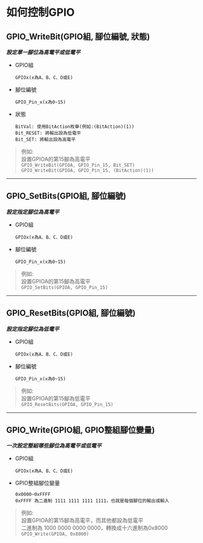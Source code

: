 # 如何控制GPIO

## GPIO_WriteBit(GPIO組, 腳位編號, 狀態)

***設定單一腳位為高電平或低電平***

* GPIO組
  
      GPIOx(x為A、B、C、D或E)
  
* 腳位編號

      GPIO_Pin_x(x為0~15)

* 狀態

      BitVal: 使用BitAction枚舉(例如:(BitAction)(1))
      Bit_RESET: 將輸出設為低電平
      Bit_SET: 將輸出設為高電平

> 例如:<br>
> 設置GPIOA的第15腳為高電平<br>
> `GPIO_WriteBit(GPIOA, GPIO_Pin_15, Bit_SET)`<br>
> `GPIO_WriteBit(GPIOA, GPIO_Pin_15, (BitAction)(1))`

-------------

## GPIO_SetBits(GPIO組, 腳位編號)

***設定指定腳位為高電平***

* GPIO組
  
      GPIOx(x為A、B、C、D或E)
  
* 腳位編號

      GPIO_Pin_x(x為0~15)

> 例如:<br>
> 設置GPIOA的第15腳為高電平<br>
> `GPIO_SetBits(GPIOA, GPIO_Pin_15)`

------------

## GPIO_ResetBits(GPIO組, 腳位編號)

***設定指定腳位為低電平***

* GPIO組
  
      GPIOx(x為A、B、C、D或E)
  
* 腳位編號

      GPIO_Pin_x(x為0~15)

> 例如:<br>
> 設置GPIOA的第15腳為低電平<br>
> `GPIO_ResetBits(GPIOA, GPIO_Pin_15)`

-----------

## GPIO_Write(GPIO組, GPIO整組腳位變量)

***一次設定整組哪些腳位為高電平或低電平***

* GPIO組
  
      GPIOx(x為A、B、C、D或E)
  
* GPIO整組腳位變量

      0x0000~0xFFFF
      0xFFFF 為二進制 1111 1111 1111 1111，也就是每個腳位的輸出或輸入


> 例如:<br>
> 設置GPIOA的第15腳為高電平，而其他都設為低電平<br>
> 二進制為 1000 0000 0000 0000，轉換成十六進制為0x8000
> `GPIO_Write(GPIOA, 0x8000)`










  
